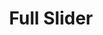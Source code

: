 ---
title:			"Full Slider"
slug:			full-slider
src:			/template-overviews/full-slider
categories:		template landing-pages one-page portfolios unstyled popular
description:	"A full page background image slider for Bootstrap 3 using the built-in Bootstrap carousel plugin."
bump:			"A full page image slider template."
img-src:		/img/templates/full-slider.jpg
img-desc:		"Full Page Bootstrap Image Carousel Slider"
layout:			template-overview

meta-title: "Full Slider - Bootstrap 3 Background Image Slider"
meta-description: "A full page background image slider template for Bootstrap 3 built with the default Bootstrap carousel. All Start Bootstrap templates are free to download and open source."

features:
  - Full page image slider
  - Easy to edit background images using inline CSS
  - 100% height slider section with content underneath

long-description: "Full Slider is a full page image background slider built using the Bootstrap carousel. You can use this template to create one page websites, portfolio sites, and much more."

alt-version:		"no"
user-version:		"no"

v4-version:			"yes"

alt-v4:				"https://github.com/BlackrockDigital/startbootstrap-full-slider/archive/v4-dev.zip"

redirect_from:
  - /full-slider/
  - /full-slider.php/
  - /templates/full-slider.html/
  - /downloads/full-slider.zip/
---